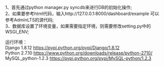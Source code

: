 1、首先通过python manager.py syncdb来进行DB的初始化操作;    
2、如果要参考html代码，输入http://127.0.0.1:8000/dashboard/example 可以参考AdminLTS的源代码;    
3、数据库设置了环境变量，如果需要指定环境，则需要修改setting.py中的WSGI_ENV;    

运行环境：    
Django 1.8.12 https://pypi.python.org/pypi/Django/1.8.12    
Python 2.7.10 https://www.python.org/downloads/release/python-2710/    
MySQL_python-1.2.3 https://pypi.python.org/pypi/MySQL-python/1.2.3    
